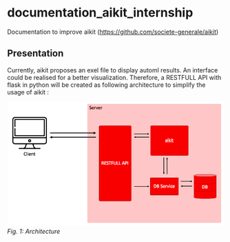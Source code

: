 # documentation_aikit_internship
Documentation to improve aikit
(https://github.com/societe-generale/aikit)

## Presentation
Currently, aikit proposes an exel file to display automl results.
An interface could be realised for a better visualization.
Therefore, a RESTFULL API with flask in python will be created as following architecture to simplify the usage of aikit :

![image](./Images/Architecture.png)
*Fig. 1: Architecture*


